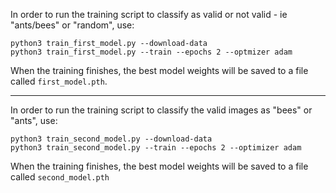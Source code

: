 In order to run the training script to classify as valid or not valid - ie "ants/bees" or "random", use:

```
python3 train_first_model.py --download-data
python3 train_first_model.py --train --epochs 2 --optmizer adam
```

When the training finishes, the best model weights will be saved to a file called `first_model.pth`.

---

In order to run the training script to classify the valid images as "bees" or "ants", use:

```
python3 train_second_model.py --download-data
python3 train_second_model.py --train --epochs 2 --optimizer adam
```

When the training finishes, the best model weights will be saved to a file called `second_model.pth`

